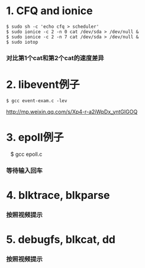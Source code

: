 # 1. CFQ and ionice
    $ sudo sh -c 'echo cfq > scheduler'
    $ sudo ionice -c 2 -n 0 cat /dev/sda > /dev/null &
    $ sudo ionice -c 2 -n 7 cat /dev/sda > /dev/null &
    $ sudo iotop
### 对比第1个cat和第2个cat的速度差异

# 2. libevent例子
    $ gcc event-exam.c -lev
http://mp.weixin.qq.com/s/Xp4-r-a2iWpDx_yntGIGOQ

# 3. epoll例子
    $ gcc epoll.c
### 等待输入回车

# 4. blktrace, blkparse
### 按照视频提示

# 5. debugfs, blkcat, dd
### 按照视频提示

